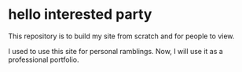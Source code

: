 # hello interested party
This repository is to build my site from scratch and for people to view.

I used to use this site for personal ramblings. Now, I will use it as a professional portfolio.
